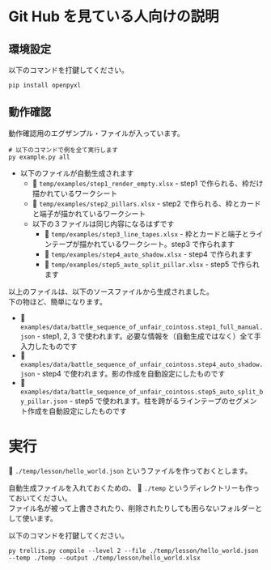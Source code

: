 # Git Hub を見ている人向けの説明


## 環境設定

以下のコマンドを打鍵してください。  

```shell
pip install openpyxl
```


## 動作確認

動作確認用のエグザンプル・ファイルが入っています。  

```shell
# 以下のコマンドで例を全て実行します
py example.py all
```

* 以下のファイルが自動生成されます
    * 📄 `temp/examples/step1_render_empty.xlsx` - step1 で作られる、枠だけ描かれているワークシート
    * 📄 `temp/examples/step2_pillars.xlsx` - step2 で作られる、枠とカードと端子が描かれているワークシート
    * 以下の３ファイルは同じ内容になるはずです
        * 📄 `temp/examples/step3_line_tapes.xlsx` - 枠とカードと端子とラインテープが描かれているワークシート。step3 で作られます
        * 📄 `temp/examples/step4_auto_shadow.xlsx` - step4 で作られます
        * 📄 `temp/examples/step5_auto_split_pillar.xlsx` - step5 で作られます

以上のファイルは、以下のソースファイルから生成されました。  
下の物ほど、簡単になります。  

* 📄 `examples/data/battle_sequence_of_unfair_cointoss.step1_full_manual.json` - step1, 2, 3 で使われます。必要な情報を（自動生成ではなく）全て手入力したものです
* 📄 `examples/data/battle_sequence_of_unfair_cointoss.step4_auto_shadow.json` - step4 で使われます。影の作成を自動設定にしたものです
* 📄 `examples/data/battle_sequence_of_unfair_cointoss.step5_auto_split_by_pillar.json` - step5 で使われます。柱を跨がるラインテープのセグメント作成を自動設定にしたものです


# 実行

📄 `./temp/lesson/hello_world.json` というファイルを作っておくとします。  

自動生成ファイルを入れておくための、 📁 `./temp` というディレクトリーも作っておいてください。  
ファイル名が被って上書きされたり、削除されたりしても困らないフォルダーとして使います。  

以下のコマンドを打鍵してください。  

```shell
py trellis.py compile --level 2 --file ./temp/lesson/hello_world.json --temp ./temp --output ./temp/lesson/hello_world.xlsx
```
